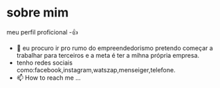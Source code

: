 # sobre mim
meu perfil proficional
-:+1:
- 🌱 eu procuro ir pro rumo do empreendedorismo pretendo começar a trabalhar para terceiros e a meta é ter a mihna própria empresa.
- tenho redes sociais como:facebook,instagram,watszap,menseiger,telefone.
- 📫 How to reach me ...

<!---
melizamelo/melizamelo is a ✨ special ✨ repository because its `README.md` (this file) appears on your GitHub profile.
You can click the Preview link to take a look at your changes.
--->
